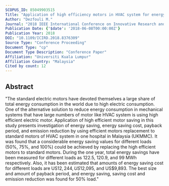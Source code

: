 ```yaml
---
SCOPUS_ID: 85049903515
Title: "Application of high efficiency motors in HVAC system for energy saving purpose"
Author: "Dezfouli M."
Journal: "2018 IEEE International Conference on Innovative Research and Development, ICIRD 2018"
Publication Date: {'$date': '2018-06-08T00:00:00Z'}
Publication Year: 2018
DOI: "10.1109/ICIRD.2018.8376309"
Source Type: "Conference Proceeding"
Document Type: "cp"
Document Type Description: "Conference Paper"
Affiliation: "Universiti Kuala Lumpur"
Affiliation Country: "Malaysia"
Cited by count: 12
---
```


## Abstract
"The standard electric motors have devoted themselves a large share of total energy consumption in the world due to high electric consumption. One of the alternative solution to reduce energy consumption in mechanical systems that have large numbers of motor like HVAC system is using high efficient electric motor. Application of high efficient motor saving in this study presents investigation of energy saving, energy saving cost, payback period, and emission reduction by using efficient motors replacement to standard motors of HVAC system in one hospital in Malaysia (UKMMC). It was found that a considerable energy saving values for different loads (50%, 75%, and 100%) could be achieved by replacing the high efficient motors to standard motors. During the one year, total energy savings have been measured for different loads as 122.5, 120.9, and 99 MWh respectively. Also, it has been estimated that amounts of energy saving cost for different loads are US$12,244, US$12,095, and US$9,893. The best size and amount of payback period, and energy saving, saving cost and emission reduction was found for 50% load."

